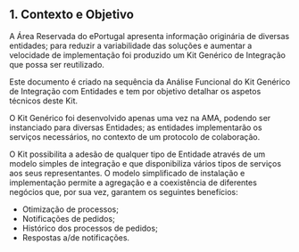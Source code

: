 ## 1.	Contexto e Objetivo

A Área Reservada do ePortugal apresenta informação originária de diversas entidades; para reduzir a variabilidade das soluções e aumentar a velocidade de implementação foi produzido um Kit Genérico de Integração que possa ser reutilizado.

Este documento é criado na sequência da Análise Funcional do Kit Genérico de Integração com Entidades e tem por objetivo detalhar os aspetos técnicos deste Kit.

O Kit Genérico foi desenvolvido apenas uma vez na AMA, podendo ser instanciado para diversas Entidades; as entidades implementarão os serviços necessários, no contexto de um protocolo de colaboração.

O Kit possibilita a adesão de qualquer tipo de Entidade através de um modelo simples de integração e que disponibiliza vários tipos de serviços aos seus representantes. O modelo simplificado de instalação e implementação permite a agregação e a coexistência de diferentes negócios que, por sua vez, garantem os seguintes benefícios:

- Otimização de processos;
- Notificações de pedidos;
- Histórico dos processos de pedidos;
- Respostas a/de notificações.
